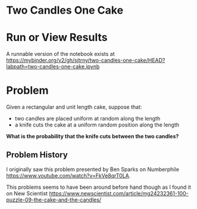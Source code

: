 # Two Candles One Cake

# Run or View Results

A runnable version of the notebook exists at https://mybinder.org/v2/gh/sjtrny/two-candles-one-cake/HEAD?labpath=two-candles-one-cake.ipynb

# Problem

Given a rectangular and unit length cake, suppose that:
* two candles are placed uniform at random along the length
* a knife cuts the cake at a uniform random position along the length

**What is the probability that the knife cuts between the two candles?**

## Problem History

I originally saw this problem presented by Ben Sparks on Numberphile https://www.youtube.com/watch?v=FkVe8qrT0LA. 

This problems seems to have been around before hand though as I found it on New Scientist https://www.newscientist.com/article/mg24232361-100-puzzle-09-the-cake-and-the-candles/
